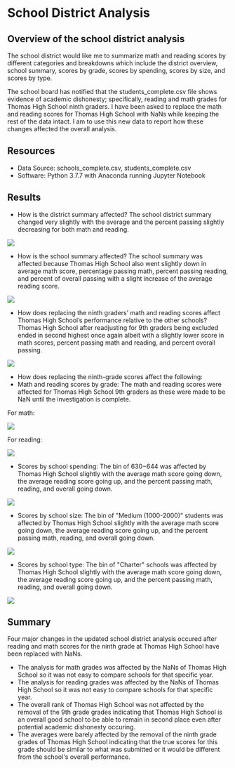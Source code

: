 # School District Analysis

## Overview of the school district analysis
The school district would like me to summarize math and reading scores by different categories and breakdowns which include the district overview, school summary, scores by grade, scores by spending, scores by size, and scores by type. 

The school board has notified that the students_complete.csv file shows evidence of academic dishonesty; specifically, reading and math grades for Thomas High School ninth graders. I have been asked to replace the math and reading scores for Thomas High School with NaNs while keeping the rest of the data intact. I am to use this new data to report how these changes affected the overall analysis.

## Resources
- Data Source: schools_complete.csv, students_complete.csv
- Software: Python 3.7.7 with Anaconda running Jupyter Notebook

## Results
- How is the district summary affected? The school district summary changed very slightly with the average and the percent passing slightly decreasing for both math and reading.

![](/Resources/District_Summary.png)

- How is the school summary affected? The school summary was affected because Thomas High School also went slightly down in average math score, percentage passing math, percent passing reading, and percent of overall passing with a slight increase of the average reading score.

![](/Resources/School_Summary.png)

- How does replacing the ninth graders’ math and reading scores affect Thomas High School’s performance relative to the other schools? Thomas High School after readjusting for 9th graders being excluded ended in second highest once again albeit with a slightly lower score in math scores, percent passing math and reading, and percent overall passing. 

![](/Resources/Comparison_Summary.png)

- How does replacing the ninth-grade scores affect the following:
- Math and reading scores by grade: The math and reading scores were affected for Thomas High School 9th graders as these were made to be NaN until the investigation is complete.

For math:

![](/Resources/Math_Grade_Summary.png)

For reading:

![](/Resources/Reading_Grade_Summary.png)

- Scores by school spending: The bin of $630-$644 was affected by Thomas High School slightly with the average math score going down, the average reading score going up, and the percent passing math, reading, and overall going down.

![](/Resources/School_Spending_Summary.png)

- Scores by school size: The bin of "Medium (1000-2000)" students was affected by Thomas High School slightly with the average math score going down, the average reading score going up, and the percent passing math, reading, and overall going down.

![](/Resources/School_Size_Summary.png)

- Scores by school type: The bin of "Charter" schools was affected by Thomas High School slightly with the average math score going down, the average reading score going up, and the percent passing math, reading, and overall going down.

![](/Resources/School_Type_Summary.png)

## Summary
Four major changes in the updated school district analysis occured after reading and math scores for the ninth grade at Thomas High School have been replaced with NaNs. 

- The analysis for math grades was affected by the NaNs of Thomas High School so it was not easy to compare schools for that specific year. 
- The analysis for reading grades was affected by the NaNs of Thomas High School so it was not easy to compare schools for that specific year. 
- The overall rank of Thomas High School was not affected by the removal of the 9th grade grades indicating that Thomas High School is an overall good school to be able to remain in second place even after potential academic dishonesty occuring. 
- The averages were barely affected by the removal of the ninth grade grades of Thomas High School indicating that the true scores for this grade should be similar to what was submitted or it would be different from the school's overall performance.
